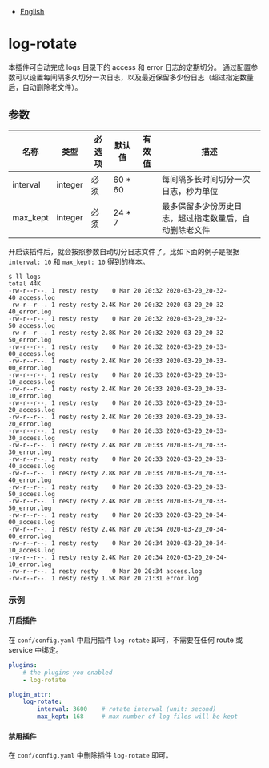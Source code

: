 <!--
#
# Licensed to the Apache Software Foundation (ASF) under one or more
# contributor license agreements.  See the NOTICE file distributed with
# this work for additional information regarding copyright ownership.
# The ASF licenses this file to You under the Apache License, Version 2.0
# (the "License"); you may not use this file except in compliance with
# the License.  You may obtain a copy of the License at
#
#     http://www.apache.org/licenses/LICENSE-2.0
#
# Unless required by applicable law or agreed to in writing, software
# distributed under the License is distributed on an "AS IS" BASIS,
# WITHOUT WARRANTIES OR CONDITIONS OF ANY KIND, either express or implied.
# See the License for the specific language governing permissions and
# limitations under the License.
#
-->

- [English](../../plugins/log-rotate.md)

# log-rotate

本插件可自动完成 logs 目录下的 access 和 error 日志的定期切分。
通过配置参数可以设置每间隔多久切分一次日志，以及最近保留多少份日志（超过指定数量后，自动删除老文件）。

## 参数

| 名称     | 类型    | 必选项 | 默认值  | 有效值 | 描述                                                   |
| -------- | ------- | ------ | ------- | ------ | ------------------------------------------------------ |
| interval | integer | 必须   | 60 * 60 |        | 每间隔多长时间切分一次日志，秒为单位                   |
| max_kept | integer | 必须   | 24 * 7  |        | 最多保留多少份历史日志，超过指定数量后，自动删除老文件 |

开启该插件后，就会按照参数自动切分日志文件了。比如下面的例子是根据 `interval: 10` 和 `max_kept: 10` 得到的样本。

```shell
$ ll logs
total 44K
-rw-r--r--. 1 resty resty    0 Mar 20 20:32 2020-03-20_20-32-40_access.log
-rw-r--r--. 1 resty resty 2.4K Mar 20 20:32 2020-03-20_20-32-40_error.log
-rw-r--r--. 1 resty resty    0 Mar 20 20:32 2020-03-20_20-32-50_access.log
-rw-r--r--. 1 resty resty 2.8K Mar 20 20:32 2020-03-20_20-32-50_error.log
-rw-r--r--. 1 resty resty    0 Mar 20 20:32 2020-03-20_20-33-00_access.log
-rw-r--r--. 1 resty resty 2.4K Mar 20 20:33 2020-03-20_20-33-00_error.log
-rw-r--r--. 1 resty resty    0 Mar 20 20:33 2020-03-20_20-33-10_access.log
-rw-r--r--. 1 resty resty 2.4K Mar 20 20:33 2020-03-20_20-33-10_error.log
-rw-r--r--. 1 resty resty    0 Mar 20 20:33 2020-03-20_20-33-20_access.log
-rw-r--r--. 1 resty resty 2.4K Mar 20 20:33 2020-03-20_20-33-20_error.log
-rw-r--r--. 1 resty resty    0 Mar 20 20:33 2020-03-20_20-33-30_access.log
-rw-r--r--. 1 resty resty 2.4K Mar 20 20:33 2020-03-20_20-33-30_error.log
-rw-r--r--. 1 resty resty    0 Mar 20 20:33 2020-03-20_20-33-40_access.log
-rw-r--r--. 1 resty resty 2.8K Mar 20 20:33 2020-03-20_20-33-40_error.log
-rw-r--r--. 1 resty resty    0 Mar 20 20:33 2020-03-20_20-33-50_access.log
-rw-r--r--. 1 resty resty 2.4K Mar 20 20:33 2020-03-20_20-33-50_error.log
-rw-r--r--. 1 resty resty    0 Mar 20 20:33 2020-03-20_20-34-00_access.log
-rw-r--r--. 1 resty resty 2.4K Mar 20 20:34 2020-03-20_20-34-00_error.log
-rw-r--r--. 1 resty resty    0 Mar 20 20:34 2020-03-20_20-34-10_access.log
-rw-r--r--. 1 resty resty 2.4K Mar 20 20:34 2020-03-20_20-34-10_error.log
-rw-r--r--. 1 resty resty    0 Mar 20 20:34 access.log
-rw-r--r--. 1 resty resty 1.5K Mar 20 21:31 error.log
```

### 示例

#### 开启插件

在 `conf/config.yaml` 中启用插件 `log-rotate` 即可，不需要在任何 route 或 service 中绑定。

```yaml
plugins:
    # the plugins you enabled
    - log-rotate

plugin_attr:
    log-rotate:
        interval: 3600    # rotate interval (unit: second)
        max_kept: 168     # max number of log files will be kept
```

#### 禁用插件

在 `conf/config.yaml` 中删除插件 `log-rotate` 即可。
